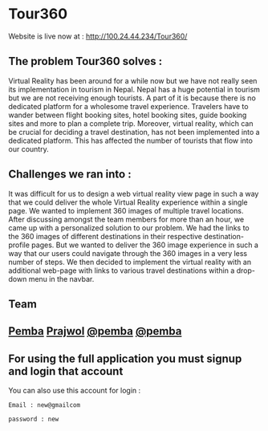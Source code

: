 # Tour360


Website is live now at : http://100.24.44.234/Tour360/


## The problem Tour360 solves :

Virtual Reality has been around for a while now but we have not really seen its implementation in tourism in Nepal. Nepal has a huge potential in tourism but we are not receiving enough tourists. A part of it is because there is no dedicated platform for a wholesome travel experience. Travelers have to wander between flight booking sites, hotel booking sites, guide booking sites and more to plan a complete trip. Moreover, virtual reality, which can be crucial for deciding a travel destination, has not been implemented into a dedicated platform. This has affected the number of tourists that flow into our country.

## Challenges we ran into :

It was difficult for us to design a web virtual reality view page in such a way that we could deliver the whole Virtual Reality experience within a single page. We wanted to implement 360 images of multiple travel locations. After discussing amongst the team members for more than an hour, we came up with a personalized solution to our problem. We had the links to the 360 images of different destinations in their respective destination-profile pages. But we wanted to deliver the 360 image experience in such a way that our users could navigate through the 360 images in a very less number of steps. We then decided to implement the virtual reality with an additional web-page with links to various travel destinations within a drop-down menu in the navbar.



## Team
[Pemba]( https://github.com/pemba1s1 )
[Prajwol]( https://github.com/prajwoltiwari )
[@pemba]( https://github.com/pemba1s1 )
[@pemba]( https://github.com/pemba1s1 )
---

## For using the full application you must signup and login that account


You can also use this account for login : 

```
Email : new@gmailcom 

password : new

```
